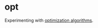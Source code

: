 # opt

Experimenting with [optimization algorithms](https://en.wikipedia.org/wiki/Local_search_(optimization)).